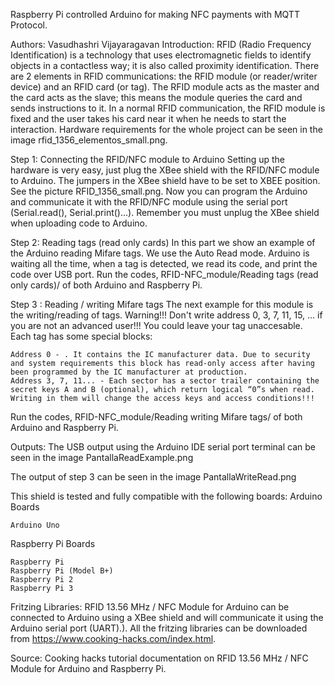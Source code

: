 Raspberry Pi controlled Arduino for making NFC payments with MQTT Protocol.

Authors: Vasudhashri Vijayaragavan
Introduction:
RFID (Radio Frequency Identification) is a technology that uses electromagnetic fields to identify objects in a contactless way; it is also called proximity identification. There are 2 elements in RFID communications: the RFID module (or reader/writer device) and an RFID card (or tag). The RFID module acts as the master and the card acts as the slave; this means the module queries the card and sends instructions to it. In a normal RFID communication, the RFID module is fixed and the user takes his card near it when he needs to start the interaction.
Hardware requirements for the whole project can be seen in the image rfid_1356_elementos_small.png. 

Step 1: Connecting the RFID/NFC module to Arduino
Setting up the hardware is very easy, just plug the XBee shield with the RFID/NFC module to Arduino. The jumpers in the XBee shield have to be set to XBEE position. See the picture RFID_1356_small.png. Now you can program the Arduino and communicate it with the RFID/NFC module using the serial port (Serial.read(), Serial.print()...). Remember you must unplug the XBee shield when uploading code to Arduino.

Step 2: Reading tags (read only cards)
In this part we show an example of the Arduino reading Mifare tags. We use the Auto Read mode. Arduino is waiting all the time, when a tag is detected, we read its code, and print the code over USB port. Run the codes, RFID-NFC_module/Reading tags (read only cards)/ of both Arduino and Raspberry Pi. 

Step 3 : Reading / writing Mifare tags
 The next example for this module is the writing/reading of tags.
Warning!!!
Don't write address 0, 3, 7, 11, 15, ... if you are not an advanced user!!! You could leave your tag unaccesable.
Each tag has some special blocks:

    Address 0 - . It contains the IC manufacturer data. Due to security and system requirements this block has read-only access after having been programmed by the IC manufacturer at production.
    Address 3, 7, 11... - Each sector has a sector trailer containing the secret keys A and B (optional), which return logical “0”s when read. Writing in them will change the access keys and access conditions!!!
Run the codes, RFID-NFC_module/Reading writing Mifare tags/ of both Arduino and Raspberry Pi.

Outputs: 
The USB output using the Arduino IDE serial port terminal can be seen in the image PantallaReadExample.png

The output of step 3 can be seen in the image PantallaWriteRead.png

This shield is tested and fully compatible with the following boards: 
Arduino Boards

    Arduino Uno

Raspberry Pi Boards

    Raspberry Pi
    Raspberry Pi (Model B+)
    Raspberry Pi 2
    Raspberry Pi 3
    
Fritzing Libraries:
RFID 13.56 MHz / NFC Module for Arduino can be connected to Arduino using a XBee shield and will communicate it using the Arduino serial port (UART).). All the fritzing libraries can be downloaded from https://www.cooking-hacks.com/index.html. 










Source: Cooking hacks tutorial documentation on RFID 13.56 MHz / NFC Module for Arduino and Raspberry Pi. 
